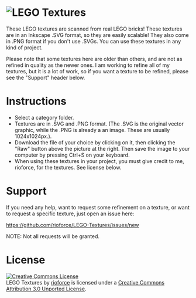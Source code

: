 ![LEGO Textures](https://raw.github.com/rioforce/LEGO-Textures/master/header.png)
===========================

These LEGO textures are scanned from real LEGO bricks! These textures are in an Inkscape .SVG format, so they are easily scalable! They also come in .PNG format if you don't use .SVGs. You can use these textures in any kind of project.

Please note that some textures here are older than others, and are not as refined in quality as the newer ones. I am working to refine all of my textures, but it is a lot of work, so if you want a texture to be refined, please see the "Support" header below.

Instructions
============

* Select a category folder.
* Textures are in .SVG and .PNG format. (The .SVG is the original vector graphic, while the .PNG is already a an image. These are usually 1024x1024px.).
* Download the file of your choice by clicking on it, then clicking the "Raw" button above the picture at the right. Then save the image to your computer by pressing Ctrl+S on your keyboard. 
* When using these textures in your project, you must give credit to me, rioforce, for the textures. See license below.

Support
=======

If you need any help, want to request some refinement on a texture, or want to request a specific texture, just open an issue here:

https://github.com/rioforce/LEGO-Textures/issues/new

NOTE: Not all requests will be granted.

License
=======

<a rel="license" href="http://creativecommons.org/licenses/by/3.0/deed.en_US"><img alt="Creative Commons License" style="border-width:0" src="http://i.creativecommons.org/l/by/3.0/88x31.png" /></a><br /><span xmlns:dct="http://purl.org/dc/terms/" href="http://purl.org/dc/dcmitype/StillImage" property="dct:title" rel="dct:type">LEGO Textures</span> by <a xmlns:cc="http://creativecommons.org/ns#" href="http://rioforce.wordpress.com" property="cc:attributionName" rel="cc:attributionURL">rioforce</a> is licensed under a <a rel="license" href="http://creativecommons.org/licenses/by/3.0/deed.en_US">Creative Commons Attribution 3.0 Unported License</a>.
